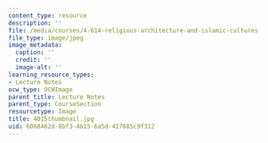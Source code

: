 ```yaml
---
content_type: resource
description: ''
file: /media/courses/4-614-religious-architecture-and-islamic-cultures-fall-2002/6068462d8bf34b156a5d417685c9f312_4015thumbnail.jpg
file_type: image/jpeg
image_metadata:
  caption: ''
  credit: ''
  image-alt: ''
learning_resource_types:
- Lecture Notes
ocw_type: OCWImage
parent_title: Lecture Notes
parent_type: CourseSection
resourcetype: Image
title: 4015thumbnail.jpg
uid: 6068462d-8bf3-4b15-6a5d-417685c9f312
---
```

